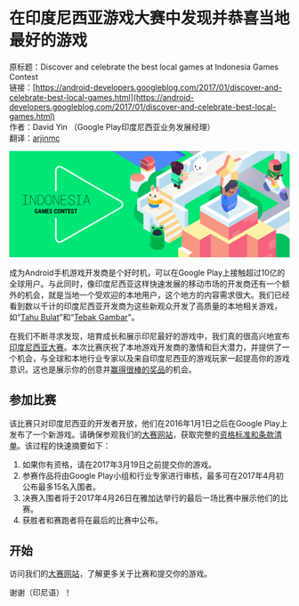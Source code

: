 # 在印度尼西亚游戏大赛中发现并恭喜当地最好的游戏

原标题：Discover and celebrate the best local games at Indonesia Games Contest  
链接：[https://android-developers.googleblog.com/2017/01/discover-and-celebrate-best-local-games.html](https://android-developers.googleblog.com/2017/01/discover-and-celebrate-best-local-games.html)  
作者：David Yin （Google Play印度尼西亚业务发展经理）  
翻译：[arjinmc](https://github.com/arjinmc)  

![img](../images/2017.1.24.contest.png)    

成为Android手机游戏开发商是个好时机，可以在Google Play上接触超过10亿的全球用户。与此同时，像印度尼西亚这样快速发展的移动市场的开发商还有一个额外的机会，就是当地一个受欢迎的本地用户，这个地方的内容需求很大。我们已经看到数以千计的印度尼西亚开发商为这些新观众开发了高质量的本地相关游戏，如“[Tahu Bulat](https://play.google.com/store/apps/details?id=com.owngames.tahubulat&hl=en)”和“[Tebak Gambar](https://play.google.com/store/apps/details?id=com.tebakgambar)”。

在我们不断寻求发现，培育成长和展示印尼最好的游戏中，我们真的很高兴地宣布[印度尼西亚大赛](https://events.withgoogle.com/indonesia-games-contest/)。本次比赛庆祝了本地游戏开发商的激情和巨大潜力，并提供了一个机会，与全球和本地行业专家以及来自印度尼西亚的游戏玩家一起提高你的游戏意识。这也是展示你的创意并[赢得很棒的奖品](https://events.withgoogle.com/indonesia-games-contest/prizes/)的机会。

## 参加比赛
该比赛只对印度尼西亚的开发者开放，他们在2016年1月1日之后在Google Play上发布了一个新游戏。请确保参观我们的[大赛网站](https://events.withgoogle.com/indonesia-games-contest/)，获取完整的[资格标准和条款清单](https://events.withgoogle.com/indonesia-games-contest/terms/)。该过程的快速摘要如下：

1. 如果你有资格，请在2017年3月19日之前提交你的游戏。
2. 参赛作品将由Google Play小组和行业专家进行审核，最多可在2017年4月初公布最多15名入围者。
3. 决赛入围者将于2017年4月26日在雅加达举行的最后一场比赛中展示他们的比赛。
4. 获胜者和赛跑者将在最后的比赛中公布。

## 开始
访问我们的[大赛网站](https://events.withgoogle.com/indonesia-games-contest/)，了解更多关于比赛和提交你的游戏。

谢谢（印尼语）！
